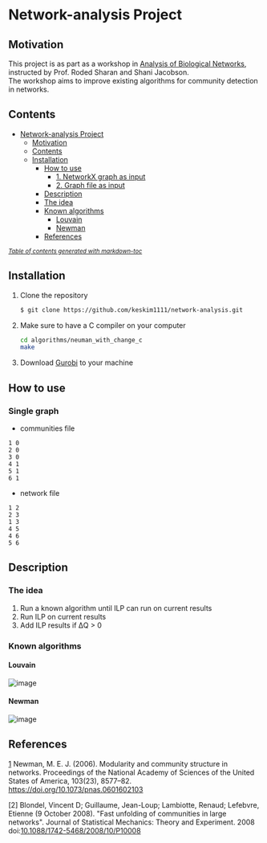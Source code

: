 # Network-analysis Project

## Motivation

This project is as part as a workshop in [Analysis of Biological Networks](http://www.cs.tau.ac.il/~roded/courses/bnet21.html), instructed by Prof. Roded Sharan and Shani Jacobson.    
The workshop aims to improve existing algorithms for community detection in networks.

## Contents

- [Network-analysis Project](#network-analysis-project)
    + [Motivation](#motivation)
    + [Contents](#contents)
  * [Installation](#installation)
    + [How to use](#how-to-use)
      - [1. NetworkX graph as input](#1-networkx-graph-as-input)
      - [2. Graph file as input](#2-graph-file-as-input)
    + [Description](#description)
    + [The idea](#the-idea)
    + [Known algorithms](#known-algorithms)
      - [Louvain](#louvain)
      - [Newman](#newman)
    + [References](#references)

<small><i><a href='http://ecotrust-canada.github.io/markdown-toc/'>Table of contents generated with markdown-toc</a></i></small>


## Installation

1. Clone the repository
   ```bash
   $ git clone https://github.com/keskim1111/network-analysis.git
   ```
2. Make sure to have a C compiler on your computer 
    ```bash
    cd algorithms/neuman_with_change_c
    make
    ```

4. Download [Gurobi][1] to your machine 
## How to use


### Single graph

* communities file
```
1 0
2 0
3 0
4 1
5 1
6 1
```
* network file
```
1 2
2 3
1 3
4 5
4 6 
5 6
```
  
  


[1]: https://www.gurobi.com/documentation/9.5/quickstart_windows/software_installation_guid.html#section:Installation

## Description


### The idea 
1. Run a known algorithm until ILP can run on current results  
2. Run ILP on current results 
3. Add ILP results if ΔQ > 0

### Known algorithms
#### Louvain

![image](https://user-images.githubusercontent.com/71821335/170860751-63115aa6-d384-4811-a29c-33c96b1bfc77.png)

#### Newman 

![image](https://user-images.githubusercontent.com/71821335/170860736-d8004134-64e9-45ab-9de1-95f1e289d2f3.png)


## References


[1] Newman, M. E. J. (2006). Modularity and community structure in networks. Proceedings of the National Academy of Sciences of the United States of America, 103(23), 8577–82. https://doi.org/10.1073/pnas.0601602103

[2]  Blondel, Vincent D; Guillaume, Jean-Loup; Lambiotte, Renaud; Lefebvre, Etienne (9 October 2008). "Fast unfolding of communities in large networks". Journal of Statistical Mechanics: Theory and Experiment. 2008  doi:[10.1088/1742-5468/2008/10/P10008](10.1088/1742-5468/2008/10/P10008)

